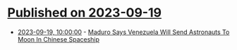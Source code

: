 # [Published on 2023-09-19](index.md)

* [2023-09-19, 10:00:00](https://slashdot.org/story/23/09/18/2159224/maduro-says-venezuela-will-send-astronauts-to-moon-in-chinese-spaceship?utm_source=rss1.0mainlinkanon&utm_medium=feed) - [Maduro Says Venezuela Will Send Astronauts To Moon In Chinese Spaceship](https://slashdot.org/story/23/09/18/2159224/maduro-says-venezuela-will-send-astronauts-to-moon-in-chinese-spaceship?utm_source=rss1.0mainlinkanon&utm_medium=feed)
